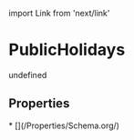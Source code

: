 import Link from 'next/link'
# PublicHolidays

undefined

## Properties

<Grid>
* [](/Properties/Schema.org/)

</Grid>

